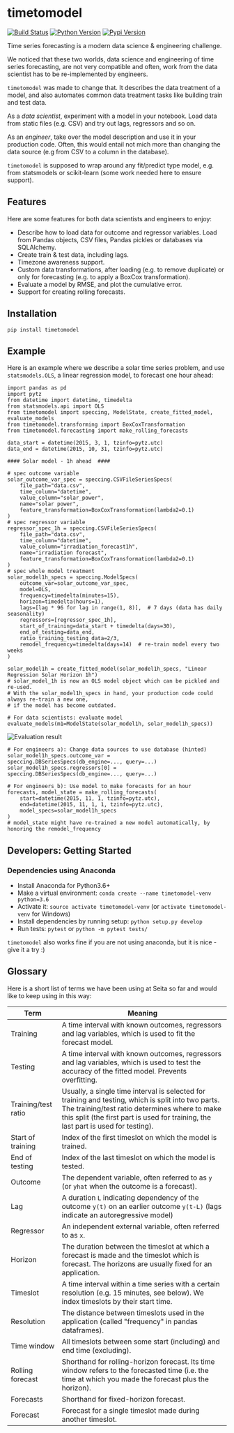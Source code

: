 # timetomodel

[![Build Status](https://travis-ci.com/SeitaBV/timetomodel.svg?branch=master)](https://travis-ci.com/SeitaBV/timetomodel)
[![Python Version](https://img.shields.io/pypi/pyversions/timetomodel.svg)](https://pypi.python.org/pypi/timetomodel)
[![Pypi Version](https://img.shields.io/pypi/v/timetomodel.svg)](https://pypi.python.org/pypi/timetomodel)

Time series forecasting is a modern data science & engineering challenge.

We noticed that these two worlds, data science and engineering of time series forecasting, are not very compatible and often, work from the data scientist has to be re-implemented by engineers. 

`timetomodel` was made to change that. It describes the data treatment of a model, and also automates common data treatment tasks like building train and test data.

As a *data scientist*, experiment with a model in your notebook. Load data from static files (e.g. CSV) and try out lags, regressors and so on.

As an *engineer*, take over the model description and use it in your production code. Often, this would entail not mich more than changing the data source (e.g from CSV to a column in the database).

`timetomodel` is supposed to wrap around any fit/predict type model, e.g. from statsmodels or scikit-learn (some work needed here to ensure support).


## Features

Here are some features for both data scientists and engineers to enjoy:

* Describe how to load data for outcome and regressor variables. Load from Pandas objects, CSV files, Pandas pickles or databases via SQLAlchemy.
* Create train & test data, including lags.
* Timezone awareness support.
* Custom data transformations, after loading (e.g. to remove duplicate) or only for forecasting (e.g. to apply a BoxCox transformation).
* Evaluate a model by RMSE, and plot the cumulative error.
* Support for creating rolling forecasts.


## Installation

``pip install timetomodel``

## Example

Here is an example where we describe a solar time series problem, and use ``statsmodels.OLS``, a linear regression model, to forecast one hour ahead:

    import pandas as pd
    import pytz
    from datetime import datetime, timedelta
    from statsmodels.api import OLS
    from timetomodel import speccing, ModelState, create_fitted_model, evaluate_models
    from timetomodel.transforming import BoxCoxTransformation
    from timetomodel.forecasting import make_rolling_forecasts

    data_start = datetime(2015, 3, 1, tzinfo=pytz.utc)
    data_end = datetime(2015, 10, 31, tzinfo=pytz.utc)
    
    #### Solar model - 1h ahead  ####

    # spec outcome variable
    solar_outcome_var_spec = speccing.CSVFileSeriesSpecs(
        file_path="data.csv",
        time_column="datetime",
        value_column="solar_power",
        name="solar power",
        feature_transformation=BoxCoxTransformation(lambda2=0.1)
    )
    # spec regressor variable
    regressor_spec_1h = speccing.CSVFileSeriesSpecs(
        file_path="data.csv",
        time_column="datetime",
        value_column="irradiation_forecast1h",
        name="irradiation forecast",
        feature_transformation=BoxCoxTransformation(lambda2=0.1)
    )
    # spec whole model treatment
    solar_model1h_specs = speccing.ModelSpecs(
        outcome_var=solar_outcome_var_spec,
        model=OLS,
        frequency=timedelta(minutes=15),
        horizon=timedelta(hours=1),
        lags=[lag * 96 for lag in range(1, 8)],  # 7 days (data has daily seasonality)
        regressors=[regressor_spec_1h],
        start_of_training=data_start + timedelta(days=30),
        end_of_testing=data_end,
        ratio_training_testing_data=2/3,
        remodel_frequency=timedelta(days=14)  # re-train model every two weeks
    )

    solar_model1h = create_fitted_model(solar_model1h_specs, "Linear Regression Solar Horizon 1h")
    # solar_model_1h is now an OLS model object which can be pickled and re-used.
    # With the solar_model1h_specs in hand, your production code could always re-train a new one,
    # if the model has become outdated. 
    
    # For data scientists: evaluate model
    evaluate_models(m1=ModelState(solar_model1h, solar_model1h_specs))

![Evaluation result](img/solar-forecast-evaluation.png)
    
    # For engineers a): Change data sources to use database (hinted)
    solar_model1h_specs.outcome_var = speccing.DBSeriesSpecs(db_engine=..., query=...)
    solar_model1h_specs.regressors[0] = speccing.DBSeriesSpecs(db_engine=..., query=...)
    
    # For engineers b): Use model to make forecasts for an hour
    forecasts, model_state = make_rolling_forecasts(
        start=datetime(2015, 11, 1, tzinfo=pytz.utc),
        end=datetime(2015, 11, 1, 1, tzinfo=pytz.utc),
        model_specs=solar_model1h_specs
    )
    # model_state might have re-trained a new model automatically, by honoring the remodel_frequency

## Developers: Getting Started

### Dependencies using Anaconda

* Install Anaconda for Python3.6+
* Make a virtual environment: `conda create --name timetomodel-venv python=3.6`
* Activate it: `source activate timetomodel-venv` (or `activate timetomodel-venv` for Windows)
* Install dependencies by running setup: `python setup.py develop`
* Run tests: `pytest` or `python -m pytest tests/`

`timetomodel` also works fine if you are not using anaconda, but it is nice - give it a try :)


## Glossary

Here is a short list of terms we have been using at Seita so far and would like to keep using in this way:

Term                | Meaning
---                 | ---
Training            | A time interval with known outcomes, regressors and lag variables, which is used to fit the forecast model.
Testing             | A time interval with known outcomes, regressors and lag variables, which is used to test the accuracy of the fitted model. Prevents overfitting.
Training/test ratio | Usually, a single time interval is selected for training and testing, which is split into two parts. The training/test ratio determines where to make this split (the first part is used for training, the last part is used for testing).
Start of training   | Index of the first timeslot on which the model is trained.
End of testing      | Index of the last timeslot on which the model is tested.
Outcome             | The dependent variable, often referred to as `y` (or `yhat` when the outcome is a forecast).
Lag                 | A duration `L` indicating dependency of the outcome `y(t)` on an earlier outcome `y(t-L)` (lags indicate an autoregressive model)
Regressor           | An independent external variable, often referred to as `x`.
Horizon				| The duration between the timeslot at which a forecast is made and the timeslot which is forecast. The horizons are usually fixed for an application. 
Timeslot			| A time interval within a time series with a certain resolution (e.g. 15 minutes, see below). We index timeslots by their start time.
Resolution			| The distance between timeslots used in the application (called "frequency" in pandas dataframes).
Time window			| All timeslots between some start (including) and end time (excluding).
Rolling forecast	| Shorthand for rolling-horizon forecast. Its time window refers to the forecasted time (i.e. the time at which you made the forecast plus the horizon). 
Forecasts			| Shorthand for fixed-horizon forecast.  
Forecast			| Forecast for a single timeslot made during another timeslot.

